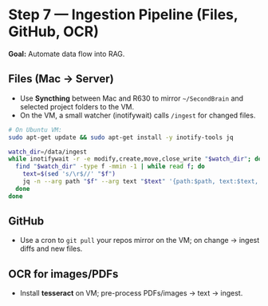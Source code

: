 # Step 7 — Ingestion Pipeline (Files, GitHub, OCR)
**Goal:** Automate data flow into RAG.

## Files (Mac → Server)
- Use **Syncthing** between Mac and R630 to mirror `~/SecondBrain` and selected project folders to the VM.  
- On the VM, a small watcher (inotifywait) calls `/ingest` for changed files.

```bash
# On Ubuntu VM:
sudo apt-get update && sudo apt-get install -y inotify-tools jq

watch_dir=/data/ingest
while inotifywait -r -e modify,create,move,close_write "$watch_dir"; do
  find "$watch_dir" -type f -mmin -1 | while read f; do
    text=$(sed 's/\r$//' "$f")
    jq -n --arg path "$f" --arg text "$text" '{path:$path, text:$text, type:"file", source:"vault"}'       | curl -s -X POST http://ingest.local:8001/ingest -H "Content-Type: application/json" -d @-
  done
done
```

## GitHub
- Use a cron to `git pull` your repos mirror on the VM; on change → ingest diffs and new files.

## OCR for images/PDFs
- Install **tesseract** on VM; pre-process PDFs/images → text → ingest.
